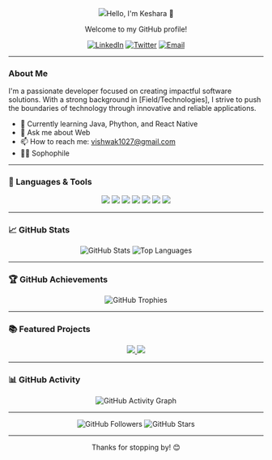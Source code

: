 <!-- Header Section -->
<p align="center">
  <img src="https://github.com/https://wallpapers.com/wallpapers/futuristic-c-p-uand-circuitry-570naq373suy8w6l.html/>
</p>

<h1 align="center">Hello, I'm Keshara 👋</h1>
<p align="center">Welcome to my GitHub profile!</p>
<p align="center">
  <a href="https://www.linkedin.com/in/username"><img src="https://img.shields.io/badge/LinkedIn-0A66C2?style=for-the-badge&logo=linkedin&logoColor=white" alt="LinkedIn"></a>
  <a href="https://twitter.com/username"><img src="https://img.shields.io/badge/Twitter-1DA1F2?style=for-the-badge&logo=twitter&logoColor=white" alt="Twitter"></a>
  <a href="mailto:your.email@example.com"><img src="https://img.shields.io/badge/Email-D14836?style=for-the-badge&logo=gmail&logoColor=white" alt="Email"></a>
</p>

---

<!-- Introduction -->
### About Me
I'm a passionate developer focused on creating impactful software solutions. With a strong background in [Field/Technologies], I strive to push the boundaries of technology through innovative and reliable applications.

- 🌱 Currently learning Java, Phython, and React Native
- 💬 Ask me about Web
- 📫 How to reach me: vishwak1027@gmail.com
- 👨‍💻 Sophophile
 

---

<!-- Technologies Section -->
### 🚀 Languages & Tools
<p align="center">
  <img src="https://img.shields.io/badge/-Python-3776AB?style=flat&logo=python&logoColor=white" />
  <img src="https://img.shields.io/badge/-JavaScript-F7DF1E?style=flat&logo=javascript&logoColor=black" />
  <img src="https://img.shields.io/badge/-TypeScript-3178C6?style=flat&logo=typescript&logoColor=white" />
  <img src="https://img.shields.io/badge/-Node.js-339933?style=flat&logo=node.js&logoColor=white" />
  <img src="https://img.shields.io/badge/-React-61DAFB?style=flat&logo=react&logoColor=black" />
  <img src="https://img.shields.io/badge/-HTML5-E34F26?style=flat&logo=html5&logoColor=white" />
  <img src="https://img.shields.io/badge/-CSS3-1572B6?style=flat&logo=css3&logoColor=white" />
  <!-- Add more badges for the technologies you use -->
</p>

---

<!-- GitHub Stats Section -->
### 📈 GitHub Stats
<p align="center">
  <img src="https://github-readme-stats.vercel.app/api?username=username&show_icons=true&theme=radical" alt="GitHub Stats" />
  <img src="https://github-readme-stats.vercel.app/api/top-langs/?username=username&layout=compact&theme=radical" alt="Top Languages" />
</p>

---

<!-- Trophies Section -->
### 🏆 GitHub Achievements
<p align="center">
  <img src="https://github-profile-trophy.vercel.app/?username=username&theme=onedark&column=6&margin-w=15&margin-h=15" alt="GitHub Trophies" />
</p>

---

<!-- Project Section -->
### 📚 Featured Projects
<p align="center">
  <a href="https://github.com/username/project1">
    <img src="https://github-readme-stats.vercel.app/api/pin/?username=username&repo=project1&theme=radical" />
  </a>
  <a href="https://github.com/username/project2">
    <img src="https://github-readme-stats.vercel.app/api/pin/?username=username&repo=project2&theme=radical" />
  </a>
  <!-- Add more projects if needed -->
</p>

---

<!-- Activity Graph Section -->
### 📊 GitHub Activity
<p align="center">
  <img src="https://activity-graph.herokuapp.com/graph?username=username&theme=radical" alt="GitHub Activity Graph" />
</p>

---

<!-- Footer Section -->
<p align="center">
  <img src="https://img.shields.io/github/followers/username?label=Followers&style=social" alt="GitHub Followers" />
  <img src="https://img.shields.io/github/stars/username?label=Stars&style=social" alt="GitHub Stars" />
</p>

---

<p align="center">Thanks for stopping by! 😊</p>
